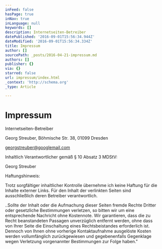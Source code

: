 ```yaml
---
inFeed: false
hasPage: true
inNav: true
inLanguage: null
keywords: []
description: Internetseiten-Betreiber
datePublished: '2016-09-01T15:56:34.944Z'
dateModified: '2016-09-01T15:56:34.334Z'
title: Impressum
author: []
sourcePath: _posts/2016-04-21-impressum.md
authors: []
publisher: {}
via: {}
starred: false
url: impressum/index.html
_context: 'http://schema.org'
_type: Article

---
```

# Impressum

Internetseiten-Betreiber

Georg Streuber, Böhmische Str. 38, 01099 Dresden

georgstreuber@googlemail.com

Inhaltlich Verantwortlicher gemäß § 10 Absatz 3 MDStV:

Georg Streuber

Haftungshinweis:

Trotz sorgfältiger inhaltlicher Kontrolle übernehme ich keine Haftung für die Inhalte externer Links. Für den Inhalt der verlinkten Seiten sind ausschließlich deren Betreiber verantwortlich.

..Sollte der Inhalt oder die Aufmachung dieser Seiten fremde Rechte Dritter oder gesetzliche Bestimmungen verletzen, so bitten wir um eine entsprechende Nachricht ohne Kostennote. Wir garantieren, dass die zu Recht beanstandeten Passagen unverzüglich entfernt werden, ohne dass von Ihrer Seite die Einschaltung eines Rechtsbeistandes erforderlich ist. Dennoch von Ihnen ohne vorherige Kontaktaufnahme ausgelöste Kosten werden vollumfänglich zurückgewiesen und gegebenenfalls Gegenklage wegen Verletzung vorgenannter Bestimmungen zur Folge haben."